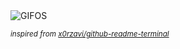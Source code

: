<div align="justify">
<picture>
    <source media="(prefers-color-scheme: dark)" srcset="https://i.ibb.co/Tx78T2qs/output-gif.gif">
    <source media="(prefers-color-scheme: light)" srcset="https://i.ibb.co/Tx78T2qs/output-gif.gif">
    <img alt="GIFOS" src="https://i.ibb.co/Tx78T2qs/output-gif.gif">
</picture>

<sub><i>inspired from [x0rzavi/github-readme-terminal](https://github.com/x0rzavi/github-readme-terminal)</i></sub>

</div>

<!-- Image deletion URL: https://ibb.co/v6TPBqvS/e0de8e6c47efd391a7e4bae98482f45d -->